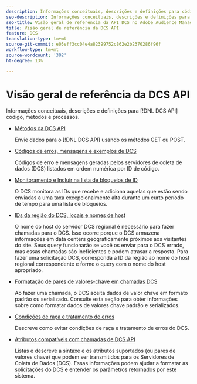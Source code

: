 ```yaml
---
description: Informações conceituais, descrições e definições para código, métodos e processos da API DCS.
seo-description: Informações conceituais, descrições e definições para código, métodos e processos da API DCS no Adobe Audience Manager (AAM).
seo-title: Visão geral de referência da API DCS no Adobe Audience Manager (AAM)
title: Visão geral de referência da DCS API
feature: DCS
translation-type: tm+mt
source-git-commit: e05eff3cc04e4a82399752c862e2b2370286f96f
workflow-type: tm+mt
source-wordcount: '302'
ht-degree: 13%

---
```



# Visão geral de referência da DCS API

Informações conceituais, descrições e definições para [!DNL DCS API] código, métodos e processos.

* [Métodos da DCS API](/help/using/api/dcs-intro/dcs-api-reference/dcs-api-methods.md)

   Envie dados para o [!DNL DCS API] usando os métodos GET ou POST.

* [Códigos de erros, mensagens e exemplos de DCS](/help/using/api/dcs-intro/dcs-api-reference/dcs-error-codes.md)

   Códigos de erro e mensagens geradas pelos servidores de coleta de dados (DCS) listados em ordem numérica por ID de código.

* [Monitoramento e Incluir na lista de bloqueios de ID](/help/using/api/dcs-intro/dcs-api-reference/id-monitoring-denylisting.md)

   O DCS monitora as IDs que recebe e adiciona aquelas que estão sendo enviadas a uma taxa excepcionalmente alta durante um curto período de tempo para uma lista de bloqueios.

* [IDs da região do DCS, locais e nomes de host](/help/using/api/dcs-intro/dcs-api-reference/dcs-regions.md)

   O nome do host do servidor DCS regional é necessário para fazer chamadas para o DCS. Isso ocorre porque o DCS armazena informações em data centers geograficamente próximos aos visitantes do site. Seus query funcionarão se você os enviar para o DCS errado, mas essas chamadas são ineficientes e podem atrasar a resposta. Para fazer uma solicitação DCS, corresponda a ID da região ao nome do host regional correspondente e forme o query com o nome do host apropriado.

* [Formatação de pares de valores-chave em chamadas DCS](/help/using/api/dcs-intro/dcs-api-reference/dcs-key-format.md)

   Ao fazer uma chamada, o DCS aceita dados de valor chave em formato padrão ou serializado. Consulte esta seção para obter informações sobre como formatar dados de valores chave padrão e serializados.

* [Condições de raça e tratamento de erros](/help/using/api/dcs-intro/dcs-api-reference/dcs-race-conditions.md)

   Descreve como evitar condições de raça e tratamento de erros do DCS.

* [Atributos compatíveis com chamadas de DCS API](/help/using/api/dcs-intro/dcs-api-reference/dcs-keys.md)

   Listas e descreve a sintaxe e os atributos suportados (ou pares de valores chave) que podem ser transmitidos para os Servidores de Coleta de Dados (DCS). Essas informações podem ajudar a formatar as solicitações do DCS e entender os parâmetros retornados por este sistema.
